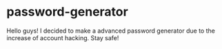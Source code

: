 # password-generator
Hello guys! I decided to make a advanced password generator due to the increase of account hacking. Stay safe!
